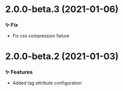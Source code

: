 # 2.0.0-beta.3 (2021-01-06)

### ✨ Fix

- Fix css compression failure

# 2.0.0-beta.2 (2021-01-03)

### ✨ Features

- Added tag attribute configuration
